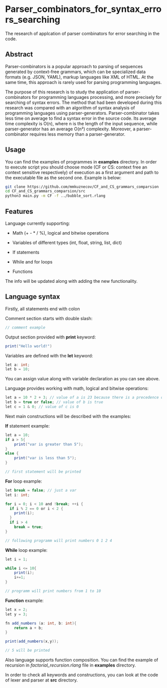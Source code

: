 # Parser_combinators_for_syntax_errors_searching

The research of applcation of parser combinators for error searching in the code.

## Abstract

Parser-combinators is a popular approach to parsing of sequences generated by context-free grammars, which can be specialized data formats (e.g. JSON, YAML), markup languages like XML of HTML. At the same time, this approach is rarely used for parsing programming languages.
 
The purpose of this research is to study the application of parser-combinators for programming languages processing, and more precisely for searching of syntax errors. The method that had been developed during this research was compared with an algorithm of syntax analysis of programming languages using parser-generators. Parser-combinator takes less time on average to find a syntax error in the source code. Its average time complexity is O(n), where n is the length of the input sequence, while parser-generator has an average O(n²) complexity. Moreover, a parser-combinator requires less memory than a parser-generator.

## Usage

You can find the examples of programmes in **examples** directory. In order to execute script you should choose mode (CF or CS: context free an context sensitive respectively) of execution as a first argument and path to the executable file as the second one. Example is below:

```sh
git clone https://github.com/mmkuznecov/CF_and_CS_grammars_comparsion
cd CF_and_CS_grammars_comparsion/src
python3 main.py -m CF -f ../bubble_sort.rlang
```

## Features

Language currently supporting:

* Math (+ - * / %), logical and bitwise operations

* Variables of different types (int, float, string, list, dict)

* If statements

* While and for loops

* Functions

The info will be updated along with adding the new functionality.

## Language syntax

Firstly, all statements end with colon

Comment section starts with double slash:

```java
// comment example
```

Output section provided with **print** keyword:

```java
print("Hello world!")
```

Variables are defined with the **let** keyword:

```java
let a: int;
let b = 10;
```

You can assign value along with variable declaration as you can see above.

Language provides working with math, logical and bitwise operations:

```java
let a = 10 * 2 + 3; // value of a is 23 because there is a precedence of operations
let b = true or false; // value of b is true
let c = 1 & 0; // value of c is 0
```

Next main constructions will be described with the examples:

**If** statement example:

```java
let a = 10;
if a > 5{
    print("var is greater than 5");
}
else {
    print("var is less than 5"); 
}

// first statement will be printed
```

**For** loop example:

```java
let break = false; // just a var
let i: int;

for i = 0; i < 10 and !break; ++i {
  if i % 2 == 0 or i < 2 {
    print(i);
  }
  if i > 4 
    break = true;
}

// following programm will print numbers 0 1 2 4
```

**While** loop example:

```java
let i = 1;

while i <= 10{
    print(i);
    i+=1;
}

// programm will print numbers from 1 to 10
```

**Function** example:

```java
let x = 2;
let y = 3;

fn add_numbers (a: int, b: int){
    return a + b;
}

print(add_numbers(x,y));

// 5 will be printed
```

Also language supports function composition. You can find the example of recursion in *factorial_recursion.rlang* file in **examples** directory.

In order to check all keywords and constructions, you can look at the code of lexer and parser at **src** directory.
